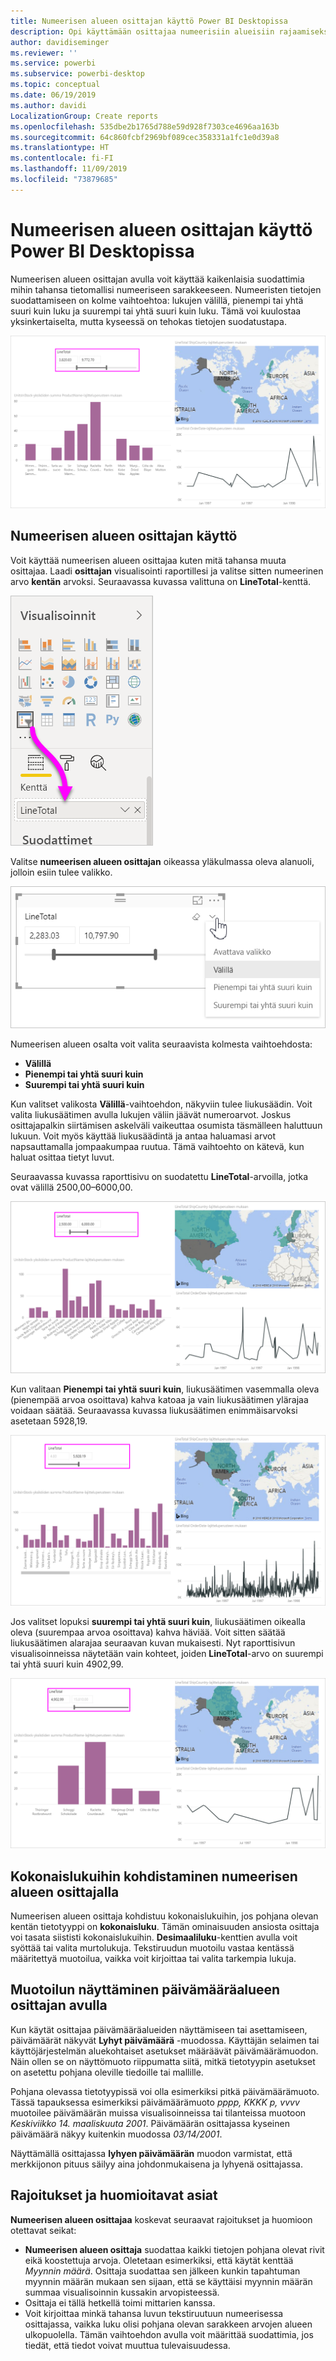```yaml
---
title: Numeerisen alueen osittajan käyttö Power BI Desktopissa
description: Opi käyttämään osittajaa numeerisiin alueisiin rajaamiseksi Power BI Desktopissa
author: davidiseminger
ms.reviewer: ''
ms.service: powerbi
ms.subservice: powerbi-desktop
ms.topic: conceptual
ms.date: 06/19/2019
ms.author: davidi
LocalizationGroup: Create reports
ms.openlocfilehash: 535dbe2b1765d788e59d928f7303ce4696aa163b
ms.sourcegitcommit: 64c860fcbf2969bf089cec358331a1fc1e0d39a8
ms.translationtype: HT
ms.contentlocale: fi-FI
ms.lasthandoff: 11/09/2019
ms.locfileid: "73879685"
---
```

# <a name="use-the-numeric-range-slicer-in-power-bi-desktop"></a>Numeerisen alueen osittajan käyttö Power BI Desktopissa
Numeerisen alueen osittajan avulla voit käyttää kaikenlaisia suodattimia mihin tahansa tietomallisi numeeriseen sarakkeeseen. Numeeristen tietojen suodattamiseen on kolme vaihtoehtoa: lukujen välillä, pienempi tai yhtä suuri kuin luku ja suurempi tai yhtä suuri kuin luku. Tämä voi kuulostaa yksinkertaiselta, mutta kyseessä on tehokas tietojen suodatustapa.

![Numeerisen alueen osittajan visualisointi](media/desktop-slicer-numeric-range/desktop-slicer-numeric-range-0.png)

## <a name="use-the-numeric-range-slicer"></a>Numeerisen alueen osittajan käyttö
Voit käyttää numeerisen alueen osittajaa kuten mitä tahansa muuta osittajaa. Laadi **osittajan** visualisointi raportillesi ja valitse sitten numeerinen arvo **kentän** arvoksi. Seuraavassa kuvassa valittuna on **LineTotal**-kenttä.

![Numeerisen alueen osittajan luominen](media/desktop-slicer-numeric-range/desktop-slicer-numeric-range-1-create.png)

Valitse **numeerisen alueen osittajan** oikeassa yläkulmassa oleva alanuoli, jolloin esiin tulee valikko.

![Numeerisen alueen osittaja -valikko](media/desktop-slicer-numeric-range/desktop-slicer-numeric-range-2-between.png)

Numeerisen alueen osalta voit valita seuraavista kolmesta vaihtoehdosta:

* **Välillä**
* **Pienempi tai yhtä suuri kuin**
* **Suurempi tai yhtä suuri kuin**

Kun valitset valikosta **Välillä**-vaihtoehdon, näkyviin tulee liukusäädin. Voit valita liukusäätimen avulla lukujen väliin jäävät numeroarvot. Joskus osittajapalkin siirtämisen askelväli vaikeuttaa osumista täsmälleen haluttuun lukuun. Voit myös käyttää liukusäädintä ja antaa haluamasi arvot napsauttamalla jompaakumpaa ruutua. Tämä vaihtoehto on kätevä, kun haluat osittaa tietyt luvut. 

Seuraavassa kuvassa raporttisivu on suodatettu **LineTotal**-arvoilla, jotka ovat välillä 2500,00–6000,00.

![Numeerisen alueen osittaja Välillä-asetuksella](media/desktop-slicer-numeric-range/desktop-slicer-numeric-range-3-between-range.png)

Kun valitaan **Pienempi tai yhtä suuri kuin**, liukusäätimen vasemmalla oleva (pienempää arvoa osoittava) kahva katoaa ja vain liukusäätimen ylärajaa voidaan säätää. Seuraavassa kuvassa liukusäätimen enimmäisarvoksi asetetaan 5928,19.

![Numeerisen alueen osittaja Pienempi kuin -asetuksella](media/desktop-slicer-numeric-range/desktop-slicer-numeric-range-4-less-than.png)

Jos valitset lopuksi **suurempi tai yhtä suuri kuin**, liukusäätimen oikealla oleva (suurempaa arvoa osoittava) kahva häviää. Voit sitten säätää liukusäätimen alarajaa seuraavan kuvan mukaisesti. Nyt raporttisivun visualisoinneissa näytetään vain kohteet, joiden **LineTotal**-arvo on suurempi tai yhtä suuri kuin 4902,99.

![Numeerisen alueen osittaja Suurempi kuin -asetuksella](media/desktop-slicer-numeric-range/desktop-slicer-numeric-range-5-greater-than.png)

## <a name="snap-to-whole-numbers-with-the-numeric-range-slicer"></a>Kokonaislukuihin kohdistaminen numeerisen alueen osittajalla

Numeerisen alueen osittaja kohdistuu kokonaislukuihin, jos pohjana olevan kentän tietotyyppi on **kokonaisluku**. Tämän ominaisuuden ansiosta osittaja voi tasata siististi kokonaislukuihin. **Desimaaliluku**-kenttien avulla voit syöttää tai valita murtolukuja. Tekstiruudun muotoilu vastaa kentässä määritettyä muotoilua, vaikka voit kirjoittaa tai valita tarkempia lukuja.

## <a name="display-formatting-with-the-date-range-slicer"></a>Muotoilun näyttäminen päivämääräalueen osittajan avulla

Kun käytät osittajaa päivämääräalueiden näyttämiseen tai asettamiseen, päivämäärät näkyvät **Lyhyt päivämäärä** -muodossa. Käyttäjän selaimen tai käyttöjärjestelmän aluekohtaiset asetukset määräävät päivämäärämuodon. Näin ollen se on näyttömuoto riippumatta siitä, mitkä tietotyypin asetukset on asetettu pohjana oleville tiedoille tai mallille. 

Pohjana olevassa tietotyypissä voi olla esimerkiksi pitkä päivämäärämuoto. Tässä tapauksessa esimerkiksi päivämäärämuoto *pppp, KKKK p, vvvv* muotoilee päivämäärän muissa visualisoinneissa tai tilanteissa muotoon *Keskiviikko 14. maaliskuuta 2001*. Päivämäärän osittajassa kyseinen päivämäärä näkyy kuitenkin muodossa *03/14/2001*.

Näyttämällä osittajassa **lyhyen päivämäärän** muodon varmistat, että merkkijonon pituus säilyy aina johdonmukaisena ja lyhyenä osittajassa. 

## <a name="limitations-and-considerations"></a>Rajoitukset ja huomioitavat asiat
**Numeerisen alueen osittajaa** koskevat seuraavat rajoitukset ja huomioon otettavat seikat:

* **Numeerisen alueen osittaja** suodattaa kaikki tietojen pohjana olevat rivit eikä koostettuja arvoja. Oletetaan esimerkiksi, että käytät kenttää *Myynnin määrä*. Osittaja suodattaa sen jälkeen kunkin tapahtuman myynnin määrän mukaan sen sijaan, että se käyttäisi myynnin määrän summaa visualisoinnin kussakin arvopisteessä.
* Osittaja ei tällä hetkellä toimi mittarien kanssa.
* Voit kirjoittaa minkä tahansa luvun tekstiruutuun numeerisessa osittajassa, vaikka luku olisi pohjana olevan sarakkeen arvojen alueen ulkopuolella. Tämän vaihtoehdon avulla voit määrittää suodattimia, jos tiedät, että tiedot voivat muuttua tulevaisuudessa.
